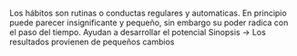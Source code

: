 Los hábitos son rutinas o conductas regulares y automaticas. En principio puede parecer insignificante y pequeño, sin embargo su poder radica con el paso del tiempo. Ayudan a desarrollar el potencial
Sinopsis -> Los resultados provienen de pequeños cambios